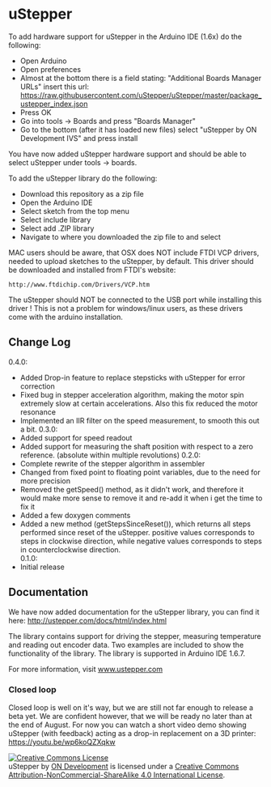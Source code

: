 # uStepper

To add hardware support for uStepper in the Arduino IDE (1.6x) do the following:
 - Open Arduino
 - Open preferences
 - Almost at the bottom there is a field stating: "Additional Boards Manager URLs" insert this url: https://raw.githubusercontent.com/uStepper/uStepper/master/package_ustepper_index.json
 - Press OK
 - Go into tools -> Boards and press "Boards Manager"
 - Go to the bottom (after it has loaded new files) select "uStepper by ON Development IVS" and press install

You have now added uStepper hardware support and should be able to select uStepper under tools -> boards.

To add the uStepper library do the following:
 - Download this repository as a zip file
 - Open the Arduino IDE
 - Select sketch from the top menu
 - Select include library
 - Select add .ZIP library
 - Navigate to where you downloaded the zip file to and select
 
MAC users should be aware, that OSX does NOT include FTDI VCP drivers, needed to upload sketches to the uStepper, by default. This driver should be downloaded and installed from FTDI's website:
	
	http://www.ftdichip.com/Drivers/VCP.htm

The uStepper should NOT be connected to the USB port while installing this driver !
This is not a problem for windows/linux users, as these drivers come with the arduino installation.

## Change Log
0.4.0:
- Added Drop-in feature to replace stepsticks with uStepper for error correction
- Fixed bug in stepper acceleration algorithm, making the motor spin extremely slow at certain accelerations. Also this fix reduced the motor resonance
- Implemented an IIR filter on the speed measurement, to smooth this out a bit.
0.3.0:
- Added support for speed readout
- Added support for measuring the shaft position with respect to a zero reference. (absolute within multiple revolutions)
0.2.0:
- Complete rewrite of the stepper algorithm in assembler
- Changed from fixed point to floating point variables, due to the need for more precision
- Removed the getSpeed() method, as it didn't work, and therefore it would make more sense to remove it
  and re-add it when i get the time to fix it
- Added a few doxygen comments
- Added a new method (getStepsSinceReset()), which returns all steps performed since reset of the uStepper.
  positive values corresponds to steps in clockwise direction, while negative values corresponds to steps
  in counterclockwise direction.	
0.1.0:	
- Initial release

## Documentation
We have now added documentation for the uStepper library, you can find it here:
http://ustepper.com/docs/html/index.html

The library contains support for driving the stepper, measuring temperature and reading out encoder data. Two examples are included to show the functionality of the library.
The library is supported in Arduino IDE 1.6.7.

For more information, visit www.ustepper.com

### Closed loop
Closed loop is well on it's way, but we are still not far enough to release a beta yet. We are confident however, that we will be ready no later than at the end of August. For now you can watch a short video demo showing uStepper (with feedback) acting as a drop-in replacement on a 3D printer:
https://youtu.be/wp6koQZXqkw


<a rel="license" href="http://creativecommons.org/licenses/by-nc-sa/4.0/"><img alt="Creative Commons License" style="border-width:0" src="https://i.creativecommons.org/l/by-nc-sa/4.0/88x31.png" /></a><br /><span xmlns:dct="http://purl.org/dc/terms/" property="dct:title">uStepper</span> by <a xmlns:cc="http://creativecommons.org/ns#" href="www.ustepper.com" property="cc:attributionName" rel="cc:attributionURL">ON Development</a> is licensed under a <a rel="license" href="http://creativecommons.org/licenses/by-nc-sa/4.0/">Creative Commons Attribution-NonCommercial-ShareAlike 4.0 International License</a>.
